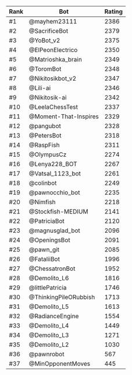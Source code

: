 Rank|Bot|Rating
---|---|---
#1|@mayhem23111|2386
#2|@SacrificeBot|2379
#3|@YoBot_v2|2375
#4|@ElPeonElectrico|2350
#5|@Matrioshka_brain|2349
#6|@ToromBot|2348
#7|@Nikitosikbot_v2|2347
#8|@Lili-ai|2346
#9|@Nikitosik-ai|2342
#10|@LeelaChessTest|2337
#11|@Moment-That-Inspires|2329
#12|@pangubot|2328
#13|@PetersBot|2318
#14|@RaspFish|2311
#15|@OlympusCz|2274
#16|@Lenya228_BOT|2267
#17|@Vatsal_1123_bot|2261
#18|@colinbot|2249
#19|@pawnocchio_bot|2235
#20|@Nimfish|2218
#21|@Stockfish-MEDIUM|2141
#22|@PatriciaBot|2120
#23|@magnusglad_bot|2096
#24|@OpeningsBot|2091
#25|@pawn_git|2085
#26|@FataliiBot|1996
#27|@ChessatronBot|1952
#28|@Demolito_L6|1816
#29|@littlePatricia|1746
#30|@ThinkingPileORubbish|1713
#31|@Demolito_L5|1613
#32|@RadianceEngine|1554
#33|@Demolito_L4|1449
#34|@Demolito_L3|1271
#35|@Demolito_L2|1030
#36|@pawnrobot|567
#37|@MinOpponentMoves|445
